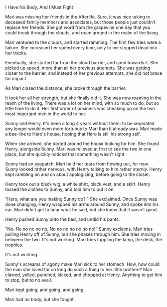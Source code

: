 I Have No Body, And I Must Fight


Mari was missing her friends in the Afterlife. Sure, it was nice taking to deceased family members and associates, but those people just couldn't replace her friends. She got word from the grapevine one day that you could break through the clouds, and roam around in the realm of the living.

Mari ventured to the clouds, and started ramming. The first few tries were a failure. She increased her speed every time, only to me stopped dead into her tracks.

Eventually, she started far from the cloud barrier, and sped towards it. She picked up speed, more than all her previous attempts. She was getting closer to the barrier, and instead of her previous attempts, she did not brace for impact.

As Mari closed the distance, she broke through the barrier.

It took her all her strength, but she finally did it. She was now roaming in the realm of the living. There was a lot on her mind, with so much to do, but so little time to do it. Her first order of business was checking up on the two most important men in the world to her.

Sunny and Henry. It's been a long 4 years without them; to be seperated any longer would even more tortuous to Mari than it already was. Mari made a bee-line to Hero's house, hoping that Hero is still his strong self.

When she arrived, she darted around the house looking for him. She found Henry, alongside Sunny. Mari was relieved at first to see the two in one place, but she quickly noticed that something wasn't right.

Sunny had an eyepatch. Mari held her tears from flowing out, for now. Sunny looked rather nervous, with Henry talking to him rather sternly. Henry kept rambling on and on about apologizing, before going to the closet.

Henry took out a black wig, a white shirt, black vest, and a skirt. Henry tossed the clothes to Sunny, and told him to put it on.

"Hero, what are you making Sunny do?!" She exclaimed. Once Sunny was done changing, Henry wrapped his arms around Sunny, and spoke into his ear. Mari didn't get to hear what he said, but she knew that it wasn't good.

Henry pushed Sunny onto the bed, and undid his pants.

"No. No no no no no. No no no no no no no!" Sunny exclaims. Mari tries pulling Henry off of Sunny, but she phases through him. She tries moving in between the two. It's not working. Mari tries toppling the lamp, the desk, the trophies.

It's not working.

Sunny's screams of agony make Mari sick to her stomach. How, how could the man she loved for so long do such a thing to her little brother!? Mari clawed, yelled, punched, kicked, and chopped at Henry. Anything to get him to stop, but to no avail.

Mari kept going, and going, and going.

Mari had no body, but she fought.
